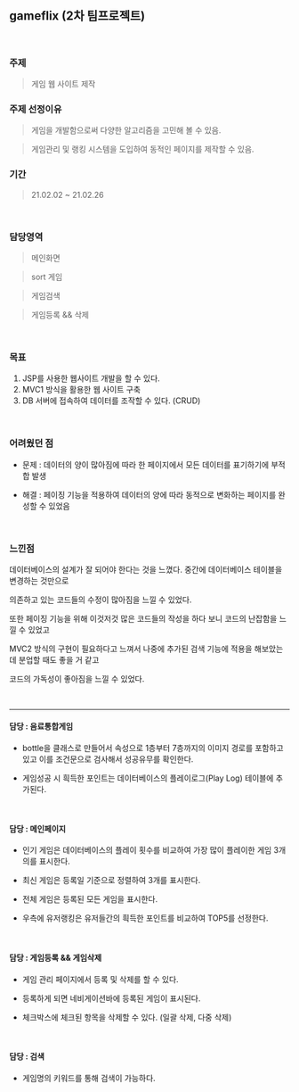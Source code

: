 ## gameflix (2차 팀프로젝트)

<br>

### 주제

> 게임 웹 사이트 제작 

### 주제 선정이유

> 게임을 개발함으로써 다양한 알고리즘을 고민해 볼 수 있음.

> 게임관리 및 랭킹 시스템을 도입하여 동적인 페이지를 제작할 수 있음. 

### 기간

> 21.02.02 ~ 21.02.26

<br>

### 담당영역

> 메인화면

> sort 게임

> 게임검색

> 게임등록 && 삭제

<br>

### 목표

1. JSP를 사용한 웹사이트 개발을 할 수 있다.
2. MVC1 방식을 활용한 웹 사이트 구축
3. DB 서버에 접속하여 데이터를 조작할 수 있다. (CRUD)

<br>

### 어려웠던 점

- 문제 : 데이터의 양이 많아짐에 따라 한 페이지에서 모든 데이터를 표기하기에 부적합 발생

- 해결 : 페이징 기능을 적용하여 데이터의 양에 따라 동적으로 변화하는 페이지를 완성할 수 있었음

<br>

### 느낀점

데이터베이스의 설계가 잘 되어야 한다는 것을 느꼈다. 중간에 데이터베이스 테이블을 변경하는 것만으로

의존하고 있는 코드들의 수정이 많아짐을 느낄 수 있었다.

또한 페이징 기능을 위해 이것저것 많은 코드들의 작성을 하다 보니 코드의 난잡함을 느낄 수 있었고

MVC2 방식의 구현이 필요하다고 느껴서 나중에 추가된 검색 기능에 적용을 해보았는데 분업할 때도 좋을 거 같고

코드의 가독성이 좋아짐을 느낄 수 있었다.

<br>

___

#### 담당 : 음료통합게임

- bottle을 클래스로 만들어서 속성으로 1층부터 7층까지의 이미지 경로를 포함하고 있고 이를 조건문으로 검사해서 성공유무를 확인한다. 

- 게임성공 시 흭득한 포인트는 데이터베이스의 플레이로그(Play Log) 테이블에 추가된다.



<br>

#### 담당 : 메인페이지

- 인기 게임은 데이터베이스의 플레이 횟수를 비교하여 가장 많이 플레이한 게임 3개의를 표시한다.

- 최신 게임은 등록일 기준으로 정렬하여 3개를 표시한다.

- 전체 게임은 등록된 모든 게임을 표시한다.

- 우측에 유저랭킹은 유저들간의 흭득한 포인트를 비교하여 TOP5를 선정한다.



<br>

#### 담당 : 게임등록 && 게임삭제
 
- 게임 관리 페이지에서 등록 및 삭제를 할 수 있다.

- 등록하게 되면 네비게이션바에 등록된 게임이 표시된다.

- 체크박스에 체크된 항목을 삭제할 수 있다. (일괄 삭제, 다중 삭제)



<br>

#### 담당 : 검색

- 게임명의 키워드를 통해 검색이 가능하다.



